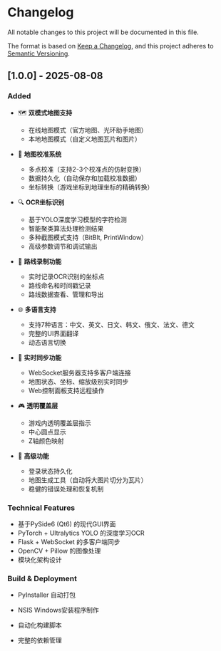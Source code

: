 # Changelog

All notable changes to this project will be documented in this file.

The format is based on [Keep a Changelog](https://keepachangelog.com/en/1.0.0/),
and this project adheres to [Semantic Versioning](https://semver.org/spec/v2.0.0.html).

## [1.0.0] - 2025-08-08

### Added
- 🗺️ **双模式地图支持**
  - 在线地图模式（官方地图、光环助手地图）
  - 本地地图模式（自定义地图瓦片和图片）

- 🎯 **地图校准系统**
  - 多点校准（支持2-3个校准点的仿射变换）
  - 数据持久化（自动保存和加载校准数据）
  - 坐标转换（游戏坐标到地理坐标的精确转换）

- 🔍 **OCR坐标识别**
  - 基于YOLO深度学习模型的字符检测
  - 智能聚类算法处理检测结果
  - 多种截图模式支持（BitBlt, PrintWindow）
  - 高级参数调节和调试输出

- 📍 **路线录制功能**
  - 实时记录OCR识别的坐标点
  - 路线命名和时间戳记录
  - 路线数据查看、管理和导出

- 🌐 **多语言支持**
  - 支持7种语言：中文、英文、日文、韩文、俄文、法文、德文
  - 完整的UI界面翻译
  - 动态语言切换

- 🚀 **实时同步功能**
  - WebSocket服务器支持多客户端连接
  - 地图状态、坐标、缩放级别实时同步
  - Web控制面板支持远程操作

- 🎮 **透明覆盖层**
  - 游戏内透明覆盖层指示
  - 中心圆点显示
  - Z轴颜色映射

- 🔧 **高级功能**
  - 登录状态持久化
  - 地图生成工具（自动将大图片切分为瓦片）
  - 稳健的错误处理和恢复机制

### Technical Features
- 基于PySide6 (Qt6) 的现代GUI界面
- PyTorch + Ultralytics YOLO 的深度学习OCR
- Flask + WebSocket 的多客户端同步
- OpenCV + Pillow 的图像处理
- 模块化架构设计

### Build & Deployment
- PyInstaller 自动打包
- NSIS Windows安装程序制作
- 自动化构建脚本

- 完整的依赖管理
